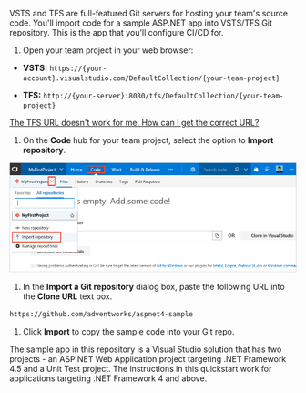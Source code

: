VSTS and TFS are full-featured Git servers for hosting your team's source code. You'll import code for a sample ASP.NET app into VSTS/TFS Git repository. This is the app that you'll configure CI/CD for.

1. Open your team project in your web browser:

 * **VSTS:** `https://{your-account}.visualstudio.com/DefaultCollection/{your-team-project}`

 * **TFS:** `http://{your-server}:8080/tfs/DefaultCollection/{your-team-project}`

 [The TFS URL doesn't work for me. How can I get the correct URL?](../../../../security/websitesettings.md)

1. On the **Code** hub for your team project, select the option to **Import repository**.

 ![import repository menu item](../../_shared/_img/import-repository-menu-item.png)

1. In the **Import a Git repository** dialog box, paste the following URL into the **Clone URL** text box.

 ```bash
https://github.com/adventworks/aspnet4-sample
```

1. Click **Import** to copy the sample code into your Git repo.

The sample app in this repository is a Visual Studio solution that has two projects - an ASP.NET Web Application project targeting .NET Framework 4.5 and a Unit Test project. The instructions in this
quickstart work for applications targeting .NET Framework 4 and above.

